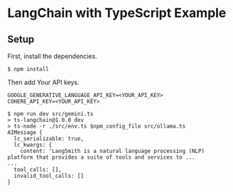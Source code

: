 # LangChain with TypeScript Example

## Setup

First, install the dependencies.
```
$ npm install
```

Then add Your API keys.
```.env
GOOGLE_GENERATIVE_LANGUAGE_API_KEY=<YOUR_API_KEY>
COHERE_API_KEY=<YOUR_API_KEY>
```

```
$ npm run dev src/gemini.ts
> ts-langchain@1.0.0 dev
> ts-node -r ./src/env.ts $npm_config_file src/ollama.ts
AIMessage {
  lc_serializable: true,
  lc_kwargs: {
    content: 'LangSmith is a natural language processing (NLP) platform that provides a suite of tools and services to ...
...
  tool_calls: [],
  invalid_tool_calls: []
}
```
